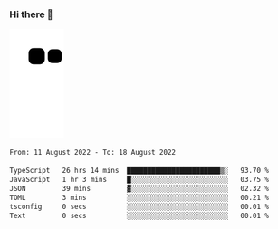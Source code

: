### Hi there 👋
![Alt text](https://raw.githubusercontent.com/romain22222/romain22222/output/github-contribution-grid-snake.svg)

<!--START_SECTION:waka-->

```text
From: 11 August 2022 - To: 18 August 2022

TypeScript   26 hrs 14 mins  ███████████████████████▒░   93.70 %
JavaScript   1 hr 3 mins     █░░░░░░░░░░░░░░░░░░░░░░░░   03.75 %
JSON         39 mins         ▓░░░░░░░░░░░░░░░░░░░░░░░░   02.32 %
TOML         3 mins          ░░░░░░░░░░░░░░░░░░░░░░░░░   00.21 %
tsconfig     0 secs          ░░░░░░░░░░░░░░░░░░░░░░░░░   00.01 %
Text         0 secs          ░░░░░░░░░░░░░░░░░░░░░░░░░   00.01 %
```

<!--END_SECTION:waka-->
<!--
**romain22222/romain22222** is a ✨ _special_ ✨ repository because its `README.md` (this file) appears on your GitHub profile.

Here are some ideas to get you started:

- 🔭 I’m currently working on ...
- 🌱 I’m currently learning ...
- 👯 I’m looking to collaborate on ...
- 🤔 I’m looking for help with ...
- 💬 Ask me about ...
- 📫 How to reach me: ...
- 😄 Pronouns: ...
- ⚡ Fun fact: ...
-->
